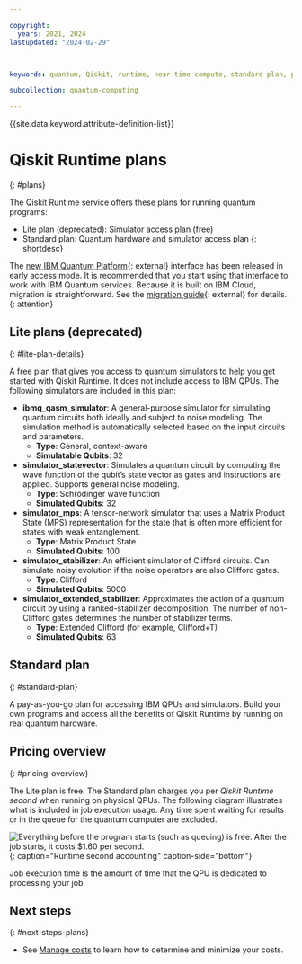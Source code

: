 ```yaml
---

copyright:
  years: 2021, 2024
lastupdated: "2024-02-29"



keywords: quantum, Qiskit, runtime, near time compute, standard plan, pay-as-you-go, lite plan

subcollection: quantum-computing

---
```


{{site.data.keyword.attribute-definition-list}}


# Qiskit Runtime plans
{: #plans}

The Qiskit Runtime service offers these plans for running quantum programs:
- Lite plan (deprecated): Simulator access plan (free)
- Standard plan: Quantum hardware and simulator access plan
{: shortdesc}

The [new IBM Quantum Platform](https://quantum.cloud.ibm.com/){: external} interface has been released in early access mode.  It is recommended that you start using that interface to work with IBM Quantum services. Because it is built on IBM Cloud, migration is straightforward.  See the [migration guide](https://quantum.cloud.ibm.com/docs/migration-guides/classic-iqp-to-cloud-iqp){: external} for details.
{: attention}

## Lite plans (deprecated)
{: #lite-plan-details}

A free plan that gives you access to quantum simulators to help you get started with Qiskit Runtime. It does not include access to IBM QPUs. The following simulators are included in this plan:


- **ibmq_qasm_simulator**: A general-purpose simulator for simulating quantum circuits both ideally and subject to noise modeling. The simulation method is automatically selected based on the input circuits and parameters.
   - **Type**: General, context-aware
   - **Simulatable Qubits**: 32
- **simulator_statevector**: Simulates a quantum circuit by computing the wave function of the qubit’s state vector as gates and instructions are applied. Supports general noise modeling.
    - **Type**: Schrödinger wave function
    - **Simulated Qubits**: 32
- **simulator_mps**: A tensor-network simulator that uses a Matrix Product State (MPS) representation for the state that is often more efficient for states with weak entanglement.
   - **Type**: Matrix Product State
   - **Simulated Qubits**: 100
- **simulator_stabilizer**: An efficient simulator of Clifford circuits. Can simulate noisy evolution if the noise operators are also Clifford gates.
   - **Type**: Clifford
   - **Simulated Qubits**: 5000
- **simulator_extended_stabilizer**: Approximates the action of a quantum circuit by using a ranked-stabilizer decomposition. The number of non-Clifford gates determines the number of stabilizer terms.
   - **Type**: Extended Clifford (for example, Clifford+T)
   - **Simulated Qubits**: 63

## Standard plan
{: #standard-plan}

A pay-as-you-go plan for accessing IBM QPUs and simulators. Build your own programs and access all the benefits of Qiskit Runtime by running on real quantum hardware.

## Pricing overview
{: #pricing-overview}

The Lite plan is free. The Standard plan charges you per *Qiskit Runtime second* when running on physical QPUs. The following diagram illustrates what is included in job execution usage. Any time spent waiting for results or in the queue for the quantum computer are excluded.

![Everything before the program starts (such as queuing) is free. After the job starts, it costs $1.60 per second.](images/Runtime_Accounting_Diagram.svg "Runtime second accounting"){: caption="Runtime second accounting" caption-side="bottom"}

Job execution time is the amount of time that the QPU is dedicated to processing your job.

## Next steps
{: #next-steps-plans}

- See [Manage costs](/docs/quantum-computing?topic=quantum-computing-cost) to learn how to determine and minimize your costs.

